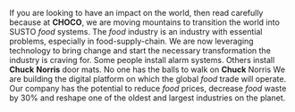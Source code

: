   If you are looking to have an impact on the world, then read carefully because
at **CHOCO**, we are moving mountains to transition the world into SUSTO _food_
                                                                        systems.
       The _food_ industry is an industry with essential problems, especially in
   food-supply-chain. We are now leveraging technology to bring change and start
                       the necessary transformation the industry is craving for.
     Some people install alarm systems. Others install **Chuck** **Norris** door
                          mats. No one has the balls to walk on **Chuck** Norris
      We are building the digital platform on which the global _food_ trade will
operate. Our company has the potential to reduce _food_ prices, decrease _food_
waste by 30% and reshape one of the oldest and largest industries on the planet.